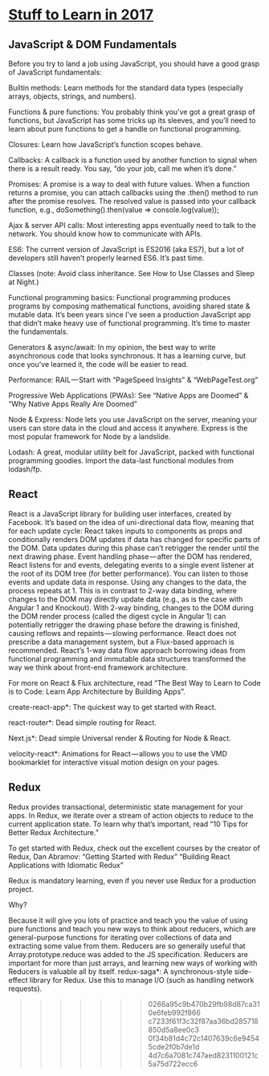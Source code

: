 # [Stuff to Learn in 2017](https://medium.com/javascript-scene/top-javascript-frameworks-topics-to-learn-in-2017-700a397b711#.ipb8zp7ri)


## JavaScript & DOM Fundamentals
Before you try to land a job using JavaScript, you should have a good grasp of JavaScript fundamentals:

Builtin methods: Learn methods for the standard data types (especially arrays, objects, strings, and numbers).

Functions & pure functions: You probably think you’ve got a great grasp of functions, but JavaScript has some tricks up its sleeves, and you’ll need to learn about pure functions to get a handle on functional programming.

Closures: Learn how JavaScript’s function scopes behave.

Callbacks: A callback is a function used by another function to signal when there is a result ready. You say, “do your job, call me when it’s done.”

Promises: A promise is a way to deal with future values. When a function returns a promise, you can attach callbacks using the .then() method to run after the promise resolves. The resolved value is passed into your callback function, e.g., doSomething().then(value => console.log(value));

Ajax & server API calls: Most interesting apps eventually need to talk to the network. You should know how to communicate with APIs.

ES6: The current version of JavaScript is ES2016 (aka ES7), but a lot of developers still haven’t properly learned ES6. It’s past time.

Classes (note: Avoid class inheritance. See How to Use Classes and Sleep at Night.)

Functional programming basics: Functional programming produces programs by composing mathematical functions, avoiding shared state & mutable data. It’s been years since I’ve seen a production JavaScript app that didn’t make heavy use of functional programming. It’s time to master the fundamentals.

Generators & async/await: In my opinion, the best way to write asynchronous code that looks synchronous. It has a learning curve, but once you’ve learned it, the code will be easier to read.

Performance: RAIL — Start with “PageSpeed Insights” & “WebPageTest.org”

Progressive Web Applications (PWAs): See “Native Apps are Doomed” & “Why Native Apps Really Are Doomed”

Node & Express: Node lets you use JavaScript on the server, meaning your users can store data in the cloud and access it anywhere. Express is the most popular framework for Node by a landslide.

Lodash: A great, modular utility belt for JavaScript, packed with functional programming goodies. Import the data-last functional modules from lodash/fp.

## React
React is a JavaScript library for building user interfaces, created by Facebook. It’s based on the idea of uni-directional data flow, meaning that for each update cycle:
React takes inputs to components as props and conditionally renders DOM updates if data has changed for specific parts of the DOM. Data updates during this phase can’t retrigger the render until the next drawing phase.
Event handling phase — after the DOM has rendered, React listens for and events, delegating events to a single event listener at the root of its DOM tree (for better performance). You can listen to those events and update data in response.
Using any changes to the data, the process repeats at 1.
This is in contrast to 2-way data binding, where changes to the DOM may directly update data (e.g., as is the case with Angular 1 and Knockout). With 2-way binding, changes to the DOM during the DOM render process (called the digest cycle in Angular 1) can potentially retrigger the drawing phase before the drawing is finished, causing reflows and repaints — slowing performance.
React does not prescribe a data management system, but a Flux-based approach is recommended. React’s 1-way data flow approach borrowing ideas from functional programming and immutable data structures transformed the way we think about front-end framework architecture.

For more on React & Flux architecture, read “The Best Way to Learn to Code is to Code: Learn App Architecture by Building Apps”.

create-react-app*: The quickest way to get started with React.

react-router*: Dead simple routing for React.

Next.js*: Dead simple Universal render & Routing for Node & React.

velocity-react*: Animations for React — allows you to use the VMD bookmarklet for interactive visual motion design on your pages.

## Redux
Redux provides transactional, deterministic state management for your apps. In Redux, we iterate over a stream of action objects to reduce to the current application state. To learn why that’s important, read “10 Tips for Better Redux Architecture.”

To get started with Redux, check out the excellent courses by the creator of Redux, Dan Abramov:
“Getting Started with Redux”
“Building React Applications with Idiomatic Redux”

Redux is mandatory learning, even if you never use Redux for a production project.

Why?

Because it will give you lots of practice and teach you the value of using pure functions and teach you new ways to think about reducers, which are general-purpose functions for iterating over collections of data and extracting some value from them. Reducers are so generally useful that Array.prototype.reduce was added to the JS specification.
Reducers are important for more than just arrays, and learning new ways of working with Reducers is valuable all by itself.
redux-saga*: A synchronous-style side-effect library for Redux. Use this to manage I/O (such as handling network requests).
>>>>>>> 0266a95c9b470b29fb98d87ca310e6feb992f866
>>>>>>> c7233f61f3c32f87aa36bd285718850d5a8ee0c3
>>>>>>> 0f34b81d4c72c1407639c6e94545cde2f0b7de1d
>>>>>>> 4d7c6a7081c747aed8231100121c5a75d722ecc6
